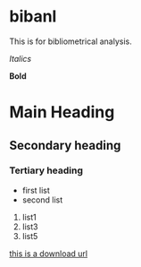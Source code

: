 bibanl
======

This is for bibliometrical analysis.

*Italics*

**Bold**

# Main Heading
## Secondary heading
### Tertiary heading

- first list
- second list


1. list1
2. list3
3. list5

[this is a download url](http://www.jhsph.edu/)

